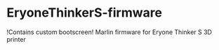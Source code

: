 # EryoneThinkerS-firmware
!Contains custom bootscreen!
Marlin firmware for Eryone Thinker S 3D printer

